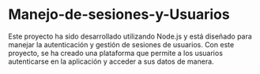 # Manejo-de-sesiones-y-Usuarios

Este proyecto ha sido desarrollado utilizando Node.js y está diseñado para manejar la autenticación y gestión de sesiones de usuarios. Con este proyecto, se ha creado una plataforma que permite a los usuarios autenticarse en la aplicación y acceder a sus datos de manera.
